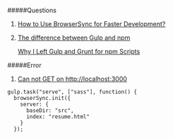 #####Questions
1. [How to Use BrowserSync for Faster Development?](https://scotch.io/tutorials/how-to-use-browsersync-for-faster-development)
2. [The difference between Gulp and npm](https://ponyfoo.com/articles/choose-grunt-gulp-or-npm)
    
    [Why I Left Gulp and Grunt for npm Scripts](https://medium.freecodecamp.org/why-i-left-gulp-and-grunt-for-npm-scripts-3d6853dd22b8)


#####Error
1. [Can not GET on http://localhost:3000](https://stackoverflow.com/questions/43203637/cannot-get-on-http-localhost3000/43228030)
    
```
gulp.task("serve", ["sass"], function() {
  browserSync.init({
    server: {
      baseDir: "src",
      index: "resume.html"
    }
  });
```


